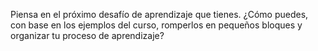Piensa en el próximo desafío de aprendizaje que tienes. ¿Cómo puedes, con base en los ejemplos del curso, romperlos en pequeños bloques y organizar tu proceso de aprendizaje?